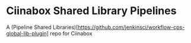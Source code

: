 # Ciinabox Shared Library Pipelines

A (Pipeline Shared Libraries)[https://github.com/jenkinsci/workflow-cps-global-lib-plugin] repo for Ciinabox
